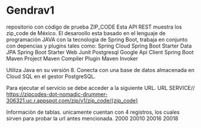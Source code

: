 # Gendrav1
repositorio con código de prueba
ZIP_CODE
Esta API REST muestra los zip_code de México.
El desaroollo esta basado en el lenguaje de programación JAVA con la tecnologia de Spring Boot, trabaja en conjunto con depencias y plugins tales como:
Spring Cloud
Spring Boot Starter Data JPA
Spring Boot Starter Web
Junit
Postgresql
Google Api Client
Spring Boot Maven Project
Maven Compiler Plugin
Maven Invoker

Utiliza Java en su versión 8.
Conecta con una base de datos almacenada en Cloud SQL en el gestor PostgreSQL.

Para ejecutar el servicio se debe acceder a la siguiente URL.
URL SERVICE// https://zipcodes-dot-nomadic-drummer-306321.uc.r.appspot.com/zip/v1/zip_code/{zip_code}

Informaciòn de tablas.
unicamente cuentan con 4 registros, los cuales sirven para probar la url antes mencionada.
2000
20010
20016
20018
